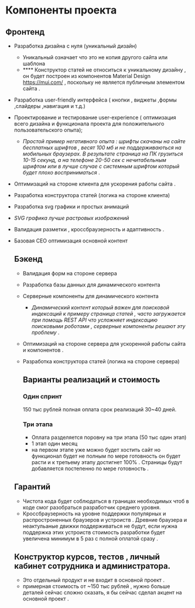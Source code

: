 # Компоненты проекта
## Фронтенд
- Разработка дизайна с нуля (уникальный дизайн)
   - Уникальный означает что это не копия другого сайта или шаблона
   - **** Конструктор статей не относиться к уникальному дизайну , он будет построен из компонентов Material Design https://mui.com/ , поскольку не является публичным элементом сайта .
- Разработка user-friendly интерфейса ( кнопки , виджеты ,формы ,слайдеры ,навигация и т.д.)
- Проектирование и тестирование user-experience ( оптимизация всего дизайна и функционала проекта для положительного пользовательского опыта);
   - _Простой пример негативного опыта : шрифты скачаны на сайте бесплатных шрифтов , весят 100 мб и не поддерживаються на мобильных браузерах.
  В результате страница на ПК грузиться 10-15 секунд, а на телефоне 20-50 сек с нечитабельным шрифтом или в лучше случае с системным шрифтом который будет плохо восприниматься_ .
- Оптимизаций на стороне клиента для ускорения работы сайта .
- Разработка конструктора статей (логика на стороне клиента)
- Разработка svg графики и простых анимаций 
- _SVG графика лучше растровых изображений_
- Валидация разметки , кроссбраузерность и адаптивность .
- Базовая СЕО оптимизация основной контент 

  ## Бэкенд
  - Валидация форм на стороне сервера
  - Разработка базы данных для динамического контента
  - Серверные компоненты для динамического контента
     -  _Динамический контент который важен для поисковой индексаций к примеру страница статей , часто загружается при помощь   REST API
     что усложняет индексацию поисковыми роботами , серверные компоненты решают эту проблему ._
  - Оптимизаций на стороне сервера для ускоренной работы сайта и компонентов .
   - Разработка конструктора статей (логика на стороне сервера)

     ## Варианты реализаций и стоимость
      ### Один спринт
     150 тыс рублей полная оплата срок реализаций 30~40 дней.

     ### Три этапа
     - Оплата разделяется поровну на три этапа (50 тыс один этап)
     - 1 этап один месяц
      - на первом этапе уже можно будет хостить сайт но функционал будет не полным по мере готовность он будет расти и к третьему этапу достигнет 100%  . Страницы будут добавляется постепенно по мере готовность  .

    ## Гарантий
  - Чистота кода будет соблюдаться в границах необходимых чтоб в коде смог разобраться разработчик среднего уровня.
  - Кроссбраузерность на уровне поддержки популярных и распростроненных браузеров и устроиств . Древние браузера  и неактульаные движки поддерживаться не будут, если нужна поддержка этих устроиств стоимость разработки будет увеличена минимум в 5 раз с полной оплатой сразу .

  ## Конструктор курсов, тестов , личный кабинет сотрудника и администратора.
  - Это отдельный продукт и не входит в основной проект .
  - примерная стоимость от ~150 тыс рублей , нужно больше деталей сейчас сложно сказать, я бы сейчас сделал акцент на основной проект .
